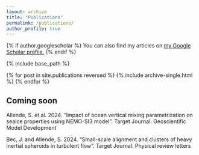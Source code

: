 ```yaml
---
layout: archive
title: "Publications"
permalink: /publications/
author_profile: true
---
```

{% if author.googlescholar %}
  You can also find my articles on <u><a href="{{author.googlescholar}}">my Google Scholar profile</a>.</u>
{% endif %}

{% include base_path %}

{% for post in site.publications reversed %}
  {% include archive-single.html %}
{% endfor %}


Coming soon
--

Allende, S. et al. 2024. “Impact of ocean vertical mixing parametrization on seaice properties using NEMO-SI3 model”. Target Journal: Geoscientific Model Development


Bec, J. and Allende, S. 2024. “Small-scale alignment and clusters of heavy inertial spheroids in turbulent flow”. Target Journal: Physical review letters
